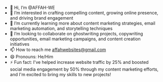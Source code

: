 - 👋 Hi, I’m @AFFAH-WE
- 👀 I’m interested in crafting compelling content, growing online presence, and driving brand engagement
- 🌱 I’m currently learning more about content marketing strategies, email marketing automation, and storytelling techniques
- 💞️ I’m looking to collaborate on ghostwriting projects, copywriting opportunities, email marketing campaigns, and content creation initiatives
- 📫 How to reach me affahwebsites@gmail.com
- 😄 Pronouns: He/Him
- ⚡ Fun fact:  I've helped increase website traffic by 25% and boosted social media engagement by 50% through my content marketing efforts, and I'm excited to bring my skills to new projects!

<!---
AFFAH-WE/AFFAH-WE is a ✨ special ✨ repository because its `README.md` (this file) appears on your GitHub profile.
You can click the Preview link to take a look at your changes.
--->
